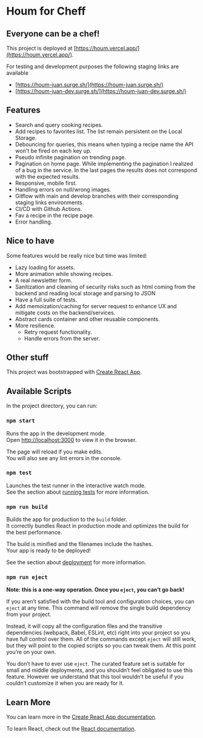 # Houm for Cheff

## Everyone can be a chef!

This project is deployed at [https://houm.vercel.app/](https://houm.vercel.app/).

For testing and development purposes the following staging links are available
- [https://houm-juan.surge.sh/](https://houm-juan.surge.sh/)
- [https://houm-juan-dev.surge.sh/](https://houm-juan-dev.surge.sh/)

## Features
- Search and query cooking recipes.
- Add recipes to favorites list. The list remain persistent on the Local Storage.
- Debouncing for queries, this means when typing a recipe name the API won't be fired on each key up.
- Pseudo infinite pagination on trending page.
- Pagination on home page. While implementing the pagination I realized of a bug in the service. In the last pages the results does not correspond with the expected results.
- Responsive, mobile first.
- Handling errors on null/wrong images.
- Gitflow with main and develop branches with their corresponding staging links environments.
- CI/CD with Github Actions.
- Fav a recipe in the recipe page.
- Error handling.

## Nice to have
Some features would be really nice but time was limited:
- Lazy loading for assets.
- More animation while showing recipes.
- A real newsletter form.
- Sanitization and cleaning of security risks such as html coming from the backend and reading local storage and parsing to JSON
- Have a full suite of tests.
- Add memoization/caching for server request to enhance UX and mitigate costs on the backend/services.
- Abstract cards container and other reusable components.
- More resilience.
  - Retry request functionality.
  - Handle errors from the server.


## Other stuff

This project was bootstrapped with [Create React App](https://github.com/facebook/create-react-app).

## Available Scripts

In the project directory, you can run:

### `npm start`

Runs the app in the development mode.\
Open [http://localhost:3000](http://localhost:3000) to view it in the browser.

The page will reload if you make edits.\
You will also see any lint errors in the console.

### `npm test`

Launches the test runner in the interactive watch mode.\
See the section about [running tests](https://facebook.github.io/create-react-app/docs/running-tests) for more information.

### `npm run build`

Builds the app for production to the `build` folder.\
It correctly bundles React in production mode and optimizes the build for the best performance.

The build is minified and the filenames include the hashes.\
Your app is ready to be deployed!

See the section about [deployment](https://facebook.github.io/create-react-app/docs/deployment) for more information.

### `npm run eject`

**Note: this is a one-way operation. Once you `eject`, you can’t go back!**

If you aren’t satisfied with the build tool and configuration choices, you can `eject` at any time. This command will remove the single build dependency from your project.

Instead, it will copy all the configuration files and the transitive dependencies (webpack, Babel, ESLint, etc) right into your project so you have full control over them. All of the commands except `eject` will still work, but they will point to the copied scripts so you can tweak them. At this point you’re on your own.

You don’t have to ever use `eject`. The curated feature set is suitable for small and middle deployments, and you shouldn’t feel obligated to use this feature. However we understand that this tool wouldn’t be useful if you couldn’t customize it when you are ready for it.

## Learn More

You can learn more in the [Create React App documentation](https://facebook.github.io/create-react-app/docs/getting-started).

To learn React, check out the [React documentation](https://reactjs.org/).
